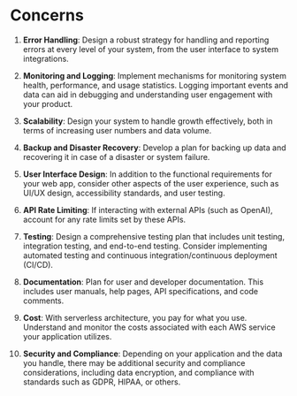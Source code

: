 # Concerns

1. **Error Handling**: Design a robust strategy for handling and reporting errors at every level of your system, from the user interface to system integrations.

2. **Monitoring and Logging**: Implement mechanisms for monitoring system health, performance, and usage statistics. Logging important events and data can aid in debugging and understanding user engagement with your product.

3. **Scalability**: Design your system to handle growth effectively, both in terms of increasing user numbers and data volume.

4. **Backup and Disaster Recovery**: Develop a plan for backing up data and recovering it in case of a disaster or system failure.

5. **User Interface Design**: In addition to the functional requirements for your web app, consider other aspects of the user experience, such as UI/UX design, accessibility standards, and user testing.

6. **API Rate Limiting**: If interacting with external APIs (such as OpenAI), account for any rate limits set by these APIs.

7. **Testing**: Design a comprehensive testing plan that includes unit testing, integration testing, and end-to-end testing. Consider implementing automated testing and continuous integration/continuous deployment (CI/CD).

8. **Documentation**: Plan for user and developer documentation. This includes user manuals, help pages, API specifications, and code comments.

9. **Cost**: With serverless architecture, you pay for what you use. Understand and monitor the costs associated with each AWS service your application utilizes.

10. **Security and Compliance**: Depending on your application and the data you handle, there may be additional security and compliance considerations, including data encryption, and compliance with standards such as GDPR, HIPAA, or others.
